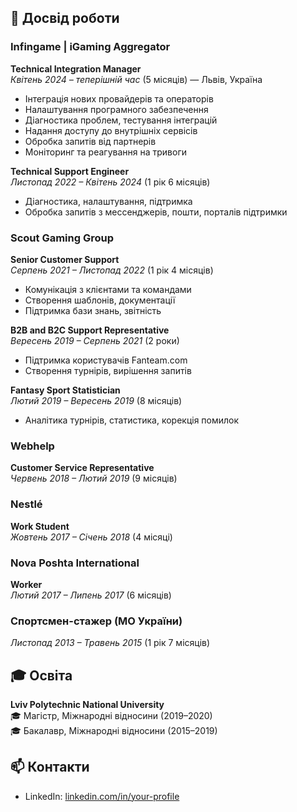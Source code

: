 
## 💼 Досвід роботи

### **Infingame | iGaming Aggregator**
**Technical Integration Manager**  
*Квітень 2024 – теперішній час* (5 місяців) — Львів, Україна  
- Інтеграція нових провайдерів та операторів
- Налаштування програмного забезпечення
- Діагностика проблем, тестування інтеграцій
- Надання доступу до внутрішніх сервісів
- Обробка запитів від партнерів
- Моніторинг та реагування на тривоги

**Technical Support Engineer**  
*Листопад 2022 – Квітень 2024* (1 рік 6 місяців)  
- Діагностика, налаштування, підтримка
- Обробка запитів з мессенджерів, пошти, порталів підтримки

### **Scout Gaming Group**
**Senior Customer Support**  
*Серпень 2021 – Листопад 2022* (1 рік 4 місяців)  
- Комунікація з клієнтами та командами
- Створення шаблонів, документації
- Підтримка бази знань, звітність

**B2B and B2C Support Representative**  
*Вересень 2019 – Серпень 2021* (2 роки)  
- Підтримка користувачів Fanteam.com
- Створення турнірів, вирішення запитів

**Fantasy Sport Statistician**  
*Лютий 2019 – Вересень 2019* (8 місяців)  
- Аналітика турнірів, статистика, корекція помилок

### **Webhelp**
**Customer Service Representative**  
*Червень 2018 – Лютий 2019* (9 місяців)

### **Nestlé**
**Work Student**  
*Жовтень 2017 – Січень 2018* (4 місяці)

### **Nova Poshta International**
**Worker**  
*Лютий 2017 – Липень 2017* (6 місяців)

### **Спортсмен-стажер (МО України)**
*Листопад 2013 – Травень 2015* (1 рік 7 місяців)

## 🎓 Освіта

**Lviv Polytechnic National University**  
🎓 Магістр, Міжнародні відносини (2019–2020)  
🎓 Бакалавр, Міжнародні відносини (2015–2019)

## 📫 Контакти
- LinkedIn: [linkedin.com/in/your-profile](https://www.linkedin.com/in/andrii-labych-128b19148/)
